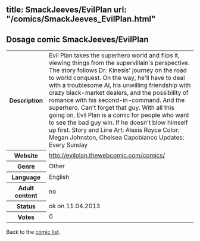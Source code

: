 title: SmackJeeves/EvilPlan
url: "/comics/SmackJeeves_EvilPlan.html"
---
Dosage comic SmackJeeves/EvilPlan
-----------------------------------------

<table class="comicinfo">
<tr>
<th>Description</th><td>Evil Plan takes the superhero world and flips it, viewing things from the supervillain's perspective. The story follows Dr. Kinesis' journey on the road to world conquest. On the way, he'll have to deal with a troublesome AI, his unwilling friendship with crazy black-market dealers, and the possibility of romance with his second-in-command. And the superhero. Can't forget that guy. With all this going on, Evil Plan is a comic for people who want to see the bad guy win. If he doesn't blow himself up first. Story and Line Art: Alexis Royce Color: Megan Johnston, Chelsea Capobianco Updates: Every Sunday</td>
</tr>
<tr>
<th>Website</th><td><a href="http://evilplan.thewebcomic.com/comics/">http://evilplan.thewebcomic.com/comics/</a></td>
</tr>
<tr>
<th>Genre</th><td>Other</td>
</tr>
<tr>
<th>Language</th><td>English</td>
</tr>
<tr>
<th>Adult content</th><td>no</td>
</tr>
<tr>
<th>Status</th><td>ok on 11.04.2013</td>
</tr>
<tr>
<th>Votes</th><td>0</div></td>
</tr>
</table>

Back to the [comic list](../comic-index.html).
